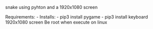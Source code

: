 snake using pyhton and a 1920x1080 screen

Requirements:
	- Installs:
		- pip3 install pygame
		- pip3 install keyboard
	1920x1080 screen
	Be root when execute on linux
